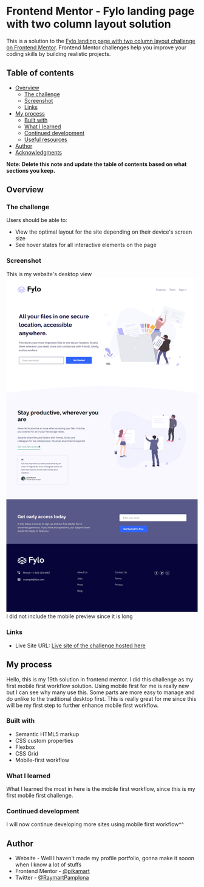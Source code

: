 # Frontend Mentor - Fylo landing page with two column layout solution

This is a solution to the [Fylo landing page with two column layout challenge on Frontend Mentor](https://www.frontendmentor.io/challenges/fylo-landing-page-with-two-column-layout-5ca5ef041e82137ec91a50f5). Frontend Mentor challenges help you improve your coding skills by building realistic projects. 

## Table of contents

- [Overview](#overview)
  - [The challenge](#the-challenge)
  - [Screenshot](#screenshot)
  - [Links](#links)
- [My process](#my-process)
  - [Built with](#built-with)
  - [What I learned](#what-i-learned)
  - [Continued development](#continued-development)
  - [Useful resources](#useful-resources)
- [Author](#author)
- [Acknowledgments](#acknowledgments)

**Note: Delete this note and update the table of contents based on what sections you keep.**

## Overview

### The challenge

Users should be able to:

- View the optimal layout for the site depending on their device's screen size
- See hover states for all interactive elements on the page

### Screenshot

This is my website's desktop view
![Desktop-view](finished/desktop.png)
I did not include the mobile preview since it is long

### Links

- Live Site URL: [Live site of the challenge hosted here](https://pikapikamart.github.io/frontendmentor-fylo-two-column/)

## My process

Hello, this is my 19th solution in frontend mentor. I did this challenge as my first mobile first workflow solution. Using mobile first for me is really new but I can see why many use this. Some parts are more easy to manage and do unlike to the traditional desktop first. This is really great for me since this will be my first step to further enhance mobile first workflow.

### Built with

- Semantic HTML5 markup
- CSS custom properties
- Flexbox
- CSS Grid
- Mobile-first workflow


### What I learned

What I learned the most in here is the mobile first workflow, since this is my first mobile first challenge.

### Continued development

I will now continue developing more sites using mobile first workflow^^

## Author

- Website - Well I haven't made my profile portfolio, gonna make it sooon when I know a lot of stuffs
- Frontend Mentor - [@pikamart](https://www.frontendmentor.io/profile/pikamart)
- Twitter - [@RaymartPamplona](https://twitter.com/RaymartPamplona)